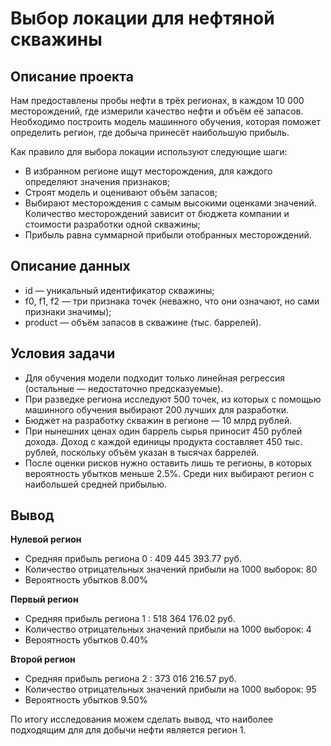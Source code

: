 # Выбор локации для нефтяной скважины
## Описание проекта
Нам предоставлены пробы нефти в трёх регионах, в каждом 10 000 месторождений, где измерили качество нефти и объём её запасов. Необходимо построить модель машинного обучения, которая поможет определить регион, где добыча принесёт наибольшую прибыль.

Как правило для выбора локации используют следующие шаги:
- В избранном регионе ищут месторождения, для каждого определяют значения признаков;
- Строят модель и оценивают объём запасов;
- Выбирают месторождения с самым высокими оценками значений. Количество месторождений зависит от бюджета компании и стоимости разработки одной скважины;
- Прибыль равна суммарной прибыли отобранных месторождений.
## Описание данных
- id — уникальный идентификатор скважины;
- f0, f1, f2 — три признака точек (неважно, что они означают, но сами признаки значимы);
- product — объём запасов в скважине (тыс. баррелей).
## Условия задачи
- Для обучения модели подходит только линейная регрессия (остальные — недостаточно предсказуемые).
- При разведке региона исследуют 500 точек, из которых с помощью машинного обучения выбирают 200 лучших для разработки.
- Бюджет на разработку скважин в регионе — 10 млрд рублей.
- При нынешних ценах один баррель сырья приносит 450 рублей дохода. Доход с каждой единицы продукта составляет 450 тыс. рублей, поскольку объём указан в тысячах баррелей.
- После оценки рисков нужно оставить лишь те регионы, в которых вероятность убытков меньше 2.5%. Среди них выбирают регион с наибольшей средней прибылью.
## Вывод
**Нулевой регион**
- Средняя прибыль региона 0 : 409 445 393.77 руб.
- Количество отрицательных значений прибыли на 1000 выборок: 80
- Вероятность убытков 8.00%
  
**Первый регион**
- Средняя прибыль региона 1 : 518 364 176.02 руб.
- Количество отрицательных значений прибыли на 1000 выборок: 4
- Вероятность убытков 0.40%
  
**Второй регион**
- Средняя прибыль региона 2 : 373 016 216.57 руб.
- Количество отрицательных значений прибыли на 1000 выборок: 95
- Вероятность убытков 9.50%

По итогу исследования можем сделать вывод, что наиболее подходящим для для добычи нефти является регион 1.
